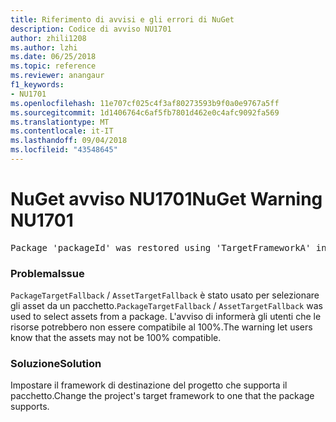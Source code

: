 ```yaml
---
title: Riferimento di avvisi e gli errori di NuGet
description: Codice di avviso NU1701
author: zhili1208
ms.author: lzhi
ms.date: 06/25/2018
ms.topic: reference
ms.reviewer: anangaur
f1_keywords:
- NU1701
ms.openlocfilehash: 11e707cf025c4f3af80273593b9f0a0e9767a5ff
ms.sourcegitcommit: 1d1406764c6af5fb7801d462e0c4afc9092fa569
ms.translationtype: MT
ms.contentlocale: it-IT
ms.lasthandoff: 09/04/2018
ms.locfileid: "43548645"
---
```

# <a name="nuget-warning-nu1701"></a><span data-ttu-id="dc889-103">NuGet avviso NU1701</span><span class="sxs-lookup"><span data-stu-id="dc889-103">NuGet Warning NU1701</span></span>

<pre>Package 'packageId' was restored using 'TargetFrameworkA' instead the project target framework 'TargetFrameworkB'. This package may not be fully compatible with your project.</pre>

### <a name="issue"></a><span data-ttu-id="dc889-104">Problema</span><span class="sxs-lookup"><span data-stu-id="dc889-104">Issue</span></span>
<span data-ttu-id="dc889-105">`PackageTargetFallback` / `AssetTargetFallback` è stato usato per selezionare gli asset da un pacchetto.</span><span class="sxs-lookup"><span data-stu-id="dc889-105">`PackageTargetFallback` / `AssetTargetFallback` was used to select assets from a package.</span></span> <span data-ttu-id="dc889-106">L'avviso di informerà gli utenti che le risorse potrebbero non essere compatibile al 100%.</span><span class="sxs-lookup"><span data-stu-id="dc889-106">The warning let users know that the assets may not be 100% compatible.</span></span>

### <a name="solution"></a><span data-ttu-id="dc889-107">Soluzione</span><span class="sxs-lookup"><span data-stu-id="dc889-107">Solution</span></span>
<span data-ttu-id="dc889-108">Impostare il framework di destinazione del progetto che supporta il pacchetto.</span><span class="sxs-lookup"><span data-stu-id="dc889-108">Change the project's target framework to one that the package supports.</span></span>
